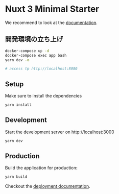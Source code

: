 # Nuxt 3 Minimal Starter

We recommend to look at the [documentation](https://v3.nuxtjs.org).

## 開発環境の立ち上げ

```bash
docker-compose up -d
docker-compose exec app bash
yarn dev -o

# access tp http://localhost:8080
```

## Setup

Make sure to install the dependencies

```bash
yarn install
```

## Development

Start the development server on http://localhost:3000

```bash
yarn dev
```

## Production

Build the application for production:

```bash
yarn build
```

Checkout the [deployment documentation](https://v3.nuxtjs.org/docs/deployment).
